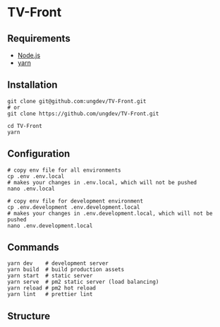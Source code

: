 # TV-Front

## Requirements

* [Node.js](https://nodejs.org/)
* [yarn](https://yarnpkg.com/)

## Installation

```
git clone git@github.com:ungdev/TV-Front.git
# or
git clone https://github.com/ungdev/TV-Front.git

cd TV-Front
yarn
```

## Configuration

```
# copy env file for all environments
cp .env .env.local
# makes your changes in .env.local, which will not be pushed
nano .env.local

# copy env file for development environment
cp .env.development .env.development.local
# makes your changes in .env.development.local, which will not be pushed
nano .env.development.local
```

## Commands

```
yarn dev    # development server
yarn build  # build production assets
yarn start  # static server
yarn serve  # pm2 static server (load balancing)
yarn reload # pm2 hot reload
yarn lint   # prettier lint
```

## Structure
